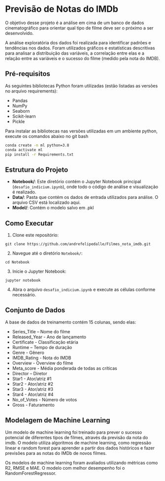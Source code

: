 # Previsão de Notas do IMDb
O objetivo desse projeto é a análise em cima de um banco de dados cinematográfico para orientar qual tipo de filme deve ser o próximo a ser desenvolvido.

A análise exploratória dos dados foi realizada para identificar padrões e tendências nos dados. Foram utilizados gráficos e estatísticas descritivas para analisar a distribuição das variáveis, a correlação entre elas e a relação entre as variáveis e o sucesso do filme (medido pela nota do IMDB).


## Pré-requisitos
As seguintes bibliotecas Python foram utilizadas (estão listadas as versões no arquivo requirements):
- Pandas
- NumPy
- Seaborn
- Scikit-learn 
- Pickle

Para instalar as bibliotecas nas versões utilizadas em um ambiente python, execute os comandos abaixo no git bash

```bash
conda create -n ml python=3.8
conda activate ml
pip install -r Requirements.txt
```

## Estrutura do Projeto
- **Notebook/**: Este diretório contém o Jupyter Notebook principal (`desafio_indicium.ipynb`), onde todo o código de análise e visualização é realizado.
- **Data/**: Pasta que contém os dados de entrada utilizados para análise. O arquivo CSV está localizado aqui.
- **Model/**: Contém o modelo salvo em .pkl

## Como Executar
1. Clone este repositório: 
```
git clone https://github.com/andrefelipedalle/Filmes_nota_imdb.git
```
2. Navegue até o diretório `Notebook/`: 
```
cd Notebook
```
3. Inicie o Jupyter Notebook: 
```
jupyter notebook
```
4. Abra o arquivo `desafio_indicium.ipynb` e execute as células conforme necessário.

## Conjunto de Dados
A base de dados de treinamento contém 15 colunas, sendo elas: 

- Series_Title – Nome do filme
- Released_Year - Ano de lançamento
- Certificate - Classificação etária
- Runtime – Tempo de duração
- Genre - Gênero
- IMDB_Rating - Nota do IMDB
- Overview - Overview do filme
- Meta_score - Média ponderada de todas as críticas 
- Director – Diretor
- Star1 - Ator/atriz #1
- Star2 - Ator/atriz #2
- Star3 - Ator/atriz #3
- Star4 - Ator/atriz #4
- No_of_Votes - Número de votos
- Gross - Faturamento

## Modelagem de Machine Learning
Um modelo de machine learning foi treinado para prever o sucesso potencial de diferentes tipos de filmes, através da previsão da nota do imdb. O modelo utiliza algoritmos de machine learning, como regressão linear e random forest para aprender a partir dos dados históricos e fazer previsões para as notas do IMDb de novos filmes.

Os modelos de machine learning foram avaliados utilizando métricas como R2, RMSE e MAE. O modelo com melhor desempenho foi o RandomForestRegressor.
